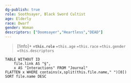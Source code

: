 ```yaml
---
dg-publish: true
role: Soothsayer, Black Sword Cultist
age: Elderly
race: Dwarf
gender: Woman
descriptors: ["Doomsayer","Heartless","DEAD"]
---
```


> [!info]+
> **`=this.role`**
> `=this.age` `=this.race` `=this.gender`
> `=this.descriptors` 

```dataview
TABLE WITHOUT ID
	file.link AS "§", 
	x AS "Interactions" FROM "Journal"
FLATTEN x WHERE contains(x,split(this.file.name," ")[0])
SORT file.name DESC
```
